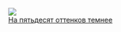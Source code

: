 ![](/books/prose_contemporary/Эрика%20Леонард%20Джеймс/На%20пятьдесят%20оттенков%20темнее.jpg)  
[На пятьдесят оттенков темнее](/books/prose_contemporary/Эрика%20Леонард%20Джеймс/На%20пятьдесят%20оттенков%20темнее)